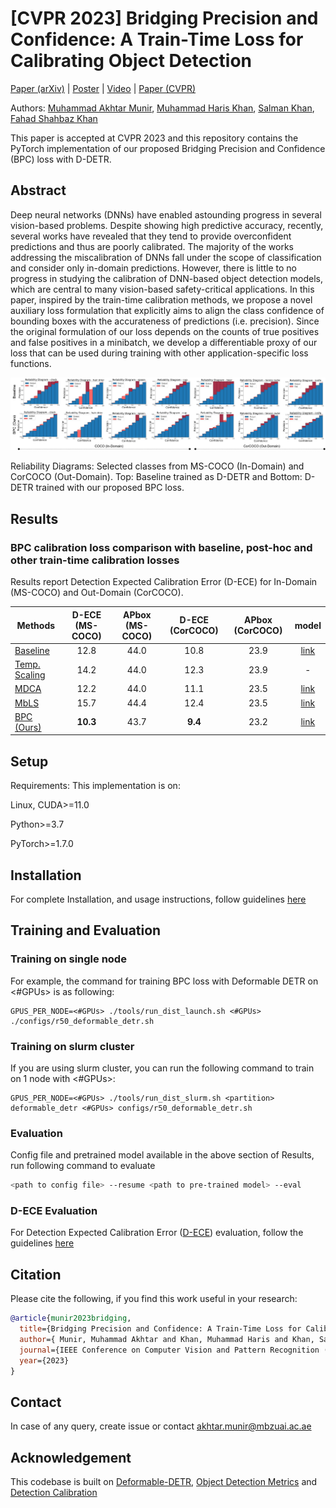 # [CVPR 2023] Bridging Precision and Confidence: A Train-Time Loss for Calibrating Object Detection

[Paper (arXiv)](https://arxiv.org/abs/2303.14404)  |   [Poster](https://cvpr.thecvf.com/media/PosterPDFs/CVPR%202023/21407.png?t=1685622519.7883482)  |   [Video](https://www.youtube.com/watch?v=qsY2m0WOoiE)   |   [Paper (CVPR)](https://openaccess.thecvf.com/content/CVPR2023/papers/Munir_Bridging_Precision_and_Confidence_A_Train-Time_Loss_for_Calibrating_Object_CVPR_2023_paper.pdf)

Authors: [Muhammad Akhtar Munir](https://scholar.google.com.pk/citations?user=sT-epZAAAAAJ&hl=en), [Muhammad Haris Khan](https://scholar.google.com.pk/citations?user=ZgERfFwAAAAJ&hl=en), [Salman Khan](https://salman-h-khan.github.io/), [Fahad Shahbaz Khan](https://scholar.google.es/citations?user=zvaeYnUAAAAJ&hl=en)

This paper is accepted at CVPR 2023 and this repository contains the PyTorch implementation of our proposed Bridging Precision and Confidence (BPC) loss with D-DETR.

## Abstract
Deep neural networks (DNNs) have enabled astounding progress in several vision-based problems. Despite showing high predictive accuracy, recently, several works have revealed that they tend to provide overconfident predictions and thus are poorly calibrated. The majority of the works addressing the miscalibration of DNNs fall under the scope of classification and consider only in-domain predictions. However, there is little to no progress in studying the calibration of DNN-based object detection models, which are central to many vision-based safety-critical applications. In this paper, inspired by the train-time calibration methods, we propose a novel auxiliary loss formulation that explicitly aims to align the class confidence of bounding boxes with the accurateness of predictions (i.e. precision). Since the original formulation of our loss depends on the counts of true positives and false positives in a minibatch, we develop a differentiable proxy of our loss that can be used during training with other application-specific loss functions.

![alt text](RD_COCO_img.png)

Reliability Diagrams: Selected classes from MS-COCO (In-Domain) and CorCOCO (Out-Domain). Top: Baseline trained as D-DETR and Bottom: D-DETR trained with our proposed BPC loss.

## Results

### BPC calibration loss comparison with baseline, post-hoc and other train-time calibration losses
Results report Detection Expected Calibration Error (D-ECE) for In-Domain (MS-COCO) and Out-Domain (CorCOCO).

| Methods                                                      | D-ECE (MS-COCO) | APbox (MS-COCO) |    D-ECE (CorCOCO)    | APbox (CorCOCO) | model | 
|--------------------------------------------------------------|:---------:|:----------:|:---------:|:------:|:------:|
| [Baseline](https://arxiv.org/abs/2010.04159)                 |   12.8   |   44.0    |   10.8   |   23.9    | [link](https://drive.google.com/file/d/1q45sjir00jcTDgYf1zrGWyiAy8MQT9JF/view?usp=share_link)     |
| [Temp. Scaling](https://arxiv.org/abs/1706.04599)            |   14.2   |   44.0    |   12.3   |   23.9   |  -   |
| [MDCA](https://arxiv.org/abs/2203.13834)                     |   12.2   |   44.0    |   11.1   |   23.5   |   [link](https://drive.google.com/file/d/1CsXpzU55fMKrQzQ6EUmkZAGmzgo60eTE/view?usp=share_link)  |
| [MbLS](https://arxiv.org/abs/2111.15430)                     |   15.7   |   44.4    |   12.4   |   23.5    |  [link](https://drive.google.com/file/d/1U_-5QK036hCskMXeUMkSTc98iTg1fkR8/view?usp=share_link)    |
| [BPC (Ours)](https://arxiv.org/abs/2303.14404)                                          |   **10.3**   |   43.7    |   **9.4**    |   23.2    |   [link](https://drive.google.com/file/d/15JX77MfXoLRPLbzekTfbcevigfz_GDoO/view?usp=share_link)   |


## Setup

Requirements: This implementation is on:

Linux, CUDA>=11.0

Python>=3.7

PyTorch>=1.7.0

## Installation

For complete Installation, and usage instructions, follow guidelines [here](https://github.com/fundamentalvision/Deformable-DETR#installation)

## Training and Evaluation

### Training on single node

For example, the command for training BPC loss with Deformable DETR on <#GPUs> is as following:

```
GPUS_PER_NODE=<#GPUs> ./tools/run_dist_launch.sh <#GPUs> ./configs/r50_deformable_detr.sh
```

### Training on slurm cluster

If you are using slurm cluster, you can run the following command to train on 1 node with <#GPUs>:

```
GPUS_PER_NODE=<#GPUs> ./tools/run_dist_slurm.sh <partition> deformable_detr <#GPUs> configs/r50_deformable_detr.sh
```

### Evaluation

Config file and pretrained model available in the above section of Results, run following command to evaluate

```bash
<path to config file> --resume <path to pre-trained model> --eval
```

### D-ECE Evaluation

For Detection Expected Calibration Error ([D-ECE](https://github.com/EFS-OpenSource/calibration-framework#detection-confidence-of-objects)) evaluation, follow the guidelines [here](https://pypi.org/project/netcal/)

## Citation

Please cite the following, if you find this work useful in your research:
```bibtex
@article{munir2023bridging,
  title={Bridging Precision and Confidence: A Train-Time Loss for Calibrating Object Detection},
  author={ Munir, Muhammad Akhtar and Khan, Muhammad Haris and Khan, Salman and Khan, Fahad},
  journal={IEEE Conference on Computer Vision and Pattern Recognition (CVPR)},
  year={2023}
}
```

## Contact
In case of any query, create issue or contact akhtar.munir@mbzuai.ac.ae 

## Acknowledgement
This codebase is built on <a href="https://github.com/fundamentalvision/Deformable-DETR">Deformable-DETR</a>, <a href="https://github.com/rafaelpadilla/Object-Detection-Metrics">Object Detection Metrics</a> and <a href="https://pypi.org/project/netcal/">Detection Calibration</a>


